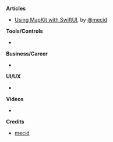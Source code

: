 
**Articles**

* [Using MapKit with SwiftUI](https://swiftwithmajid.com/2020/07/29/using-mapkit-with-swiftui/), by [@mecid](https://twitter.com/mecid)

**Tools/Controls**

* 

**Business/Career**

* 

**UI/UX**

* 

**Videos**

* 

**Credits**

* [mecid](https://github.com/mecid)
